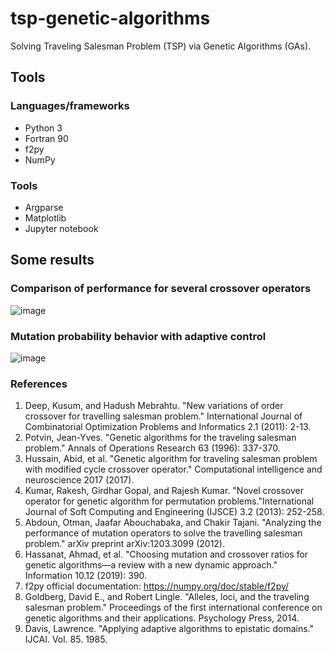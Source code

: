 # tsp-genetic-algorithms

Solving Traveling Salesman Problem (TSP) via Genetic Algorithms (GAs).

## Tools

### Languages/frameworks

- Python 3
- Fortran 90
- f2py
- NumPy

### Tools

- Argparse
- Matplotlib
- Jupyter notebook

## Some results

### Comparison of performance for several crossover operators

![image](https://github.com/fandreuz/tsp-genetic-algorithms/assets/8464342/1d309743-3743-4775-b3fc-59a6f4b31beb)

### Mutation probability behavior with adaptive control

![image](https://github.com/fandreuz/tsp-genetic-algorithms/assets/8464342/ebb8f3f8-0434-4d1c-83ae-2cdc06a21a91)

### References

1. Deep, Kusum, and Hadush Mebrahtu. "New variations of order crossover for travelling salesman problem." International Journal of Combinatorial Optimization Problems and Informatics 2.1 (2011): 2-13.
1. Potvin, Jean-Yves. "Genetic algorithms for the traveling salesman problem." Annals of Operations Research 63 (1996): 337-370.
1. Hussain, Abid, et al. "Genetic algorithm for traveling salesman problem with modified cycle crossover operator." Computational intelligence and neuroscience 2017 (2017).
1. Kumar, Rakesh, Girdhar Gopal, and Rajesh Kumar. "Novel crossover operator for genetic algorithm for permutation problems."International Journal of Soft Computing and Engineering (IJSCE) 3.2 (2013): 252-258.
1. Abdoun, Otman, Jaafar Abouchabaka, and Chakir Tajani. "Analyzing the performance of mutation operators to solve the travelling salesman problem." arXiv preprint arXiv:1203.3099 (2012).
1. Hassanat, Ahmad, et al. "Choosing mutation and crossover ratios for genetic algorithms—a review with a new dynamic approach." Information 10.12 (2019): 390.
1. f2py official documentation: https://numpy.org/doc/stable/f2py/
1. Goldberg, David E., and Robert Lingle. "Alleles, loci, and the traveling salesman problem." Proceedings of the first international conference on genetic algorithms and their applications. Psychology Press, 2014.
1. Davis, Lawrence. "Applying adaptive algorithms to epistatic domains." IJCAI. Vol. 85. 1985.

